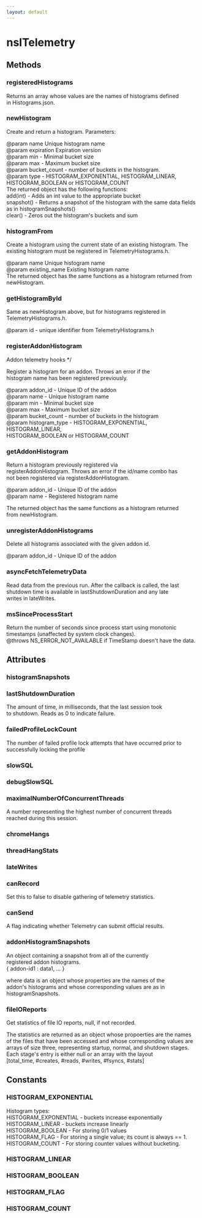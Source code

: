 ```yaml
---
layout: default
---
```


# nsITelemetry #

## Methods ##

### registeredHistograms ###
  
Returns an array whose values are the names of histograms defined  
in Histograms.json.  
  

### newHistogram ###
   
Create and return a histogram.  Parameters:  
  
@param name Unique histogram name  
@param expiration Expiration version  
@param min - Minimal bucket size  
@param max - Maximum bucket size  
@param bucket_count - number of buckets in the histogram.  
@param type - HISTOGRAM_EXPONENTIAL, HISTOGRAM_LINEAR, HISTOGRAM_BOOLEAN or HISTOGRAM_COUNT  
The returned object has the following functions:  
  add(int) - Adds an int value to the appropriate bucket  
  snapshot() - Returns a snapshot of the histogram with the same data fields as in histogramSnapshots()  
  clear() - Zeros out the histogram's buckets and sum  
  

### histogramFrom ###
  
Create a histogram using the current state of an existing histogram.  The  
existing histogram must be registered in TelemetryHistograms.h.  
  
@param name Unique histogram name  
@param existing_name Existing histogram name  
The returned object has the same functions as a histogram returned from newHistogram.  
  

### getHistogramById ###
  
Same as newHistogram above, but for histograms registered in TelemetryHistograms.h.  
  
@param id - unique identifier from TelemetryHistograms.h  
  

### registerAddonHistogram ###
 Addon telemetry hooks */  
  
Register a histogram for an addon.  Throws an error if the  
histogram name has been registered previously.  
  
@param addon_id - Unique ID of the addon  
@param name - Unique histogram name  
@param min - Minimal bucket size  
@param max - Maximum bucket size  
@param bucket_count - number of buckets in the histogram  
@param histogram_type - HISTOGRAM_EXPONENTIAL, HISTOGRAM_LINEAR,  
       HISTOGRAM_BOOLEAN or HISTOGRAM_COUNT  
  

### getAddonHistogram ###
  
Return a histogram previously registered via  
registerAddonHistogram.  Throws an error if the id/name combo has  
not been registered via registerAddonHistogram.  
  
@param addon_id - Unique ID of the addon  
@param name - Registered histogram name  
  
The returned object has the same functions as a histogram returned  
from newHistogram.  
  

### unregisterAddonHistograms ###
  
Delete all histograms associated with the given addon id.  
  
@param addon_id - Unique ID of the addon  
  

### asyncFetchTelemetryData ###
  
Read data from the previous run. After the callback is called, the last  
shutdown time is available in lastShutdownDuration and any late  
writes in lateWrites.  
  

### msSinceProcessStart ###
  
Return the number of seconds since process start using monotonic  
timestamps (unaffected by system clock changes).  
@throws NS_ERROR_NOT_AVAILABLE if TimeStamp doesn't have the data.  
  

## Attributes ##

### histogramSnapshots ###

### lastShutdownDuration ###
  
The amount of time, in milliseconds, that the last session took  
to shutdown.  Reads as 0 to indicate failure.  
  

### failedProfileLockCount ###
  
The number of failed profile lock attempts that have occurred prior to   
successfully locking the profile  
  

### slowSQL ###

### debugSlowSQL ###

### maximalNumberOfConcurrentThreads ###
  
A number representing the highest number of concurrent threads  
reached during this session.  
  

### chromeHangs ###

### threadHangStats ###

### lateWrites ###

### canRecord ###
  
Set this to false to disable gathering of telemetry statistics.  
  

### canSend ###
  
A flag indicating whether Telemetry can submit official results.  
  

### addonHistogramSnapshots ###
  
An object containing a snapshot from all of the currently  
registered addon histograms.  
{ addon-id1 : data1, ... }  
  
where data is an object whose properties are the names of the  
addon's histograms and whose corresponding values are as in  
histogramSnapshots.  
  

### fileIOReports ###
  
Get statistics of file IO reports, null, if not recorded.  
  
The statistics are returned as an object whose propoerties are the names  
of the files that have been accessed and whose corresponding values are  
arrays of size three, representing startup, normal, and shutdown stages.  
Each stage's entry is either null or an array with the layout  
[total_time, #creates, #reads, #writes, #fsyncs, #stats]  
  

## Constants ##

### HISTOGRAM_EXPONENTIAL ###
  
Histogram types:  
HISTOGRAM_EXPONENTIAL - buckets increase exponentially  
HISTOGRAM_LINEAR - buckets increase linearly  
HISTOGRAM_BOOLEAN - For storing 0/1 values  
HISTOGRAM_FLAG - For storing a single value; its count is always == 1.  
HISTOGRAM_COUNT - For storing counter values without bucketing.  
  

### HISTOGRAM_LINEAR ###

### HISTOGRAM_BOOLEAN ###

### HISTOGRAM_FLAG ###

### HISTOGRAM_COUNT ###
